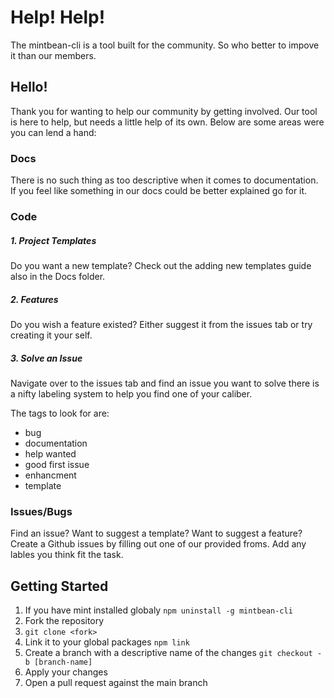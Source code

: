 # Help! Help!

The mintbean-cli is a tool built for the community. So who better to impove it than our members.

## Hello!

Thank you for wanting to help our community by getting involved. Our tool is here to help, but needs a little help of its own. Below are some areas were you can lend a hand:

### Docs

There is no such thing as too descriptive when it comes to documentation. If you feel like something in our docs could be better explained go for it.

### Code

##### 1. Project Templates

Do you want a new template? Check out the adding new templates guide also in the Docs folder.

##### 2. Features

Do you wish a feature existed? Either suggest it from the issues tab or try creating it your self.

##### 3. Solve an Issue

Navigate over to the issues tab and find an issue you want to solve there is a nifty labeling system to help you find one of your caliber.

The tags to look for are:

* bug
* documentation
* help wanted
* good first issue
* enhancment
* template

### Issues/Bugs

Find an issue? Want to suggest a template? Want to suggest a feature? Create a Github issues by filling out one of our provided froms. Add any lables you think fit the task.

## Getting Started

1. If you have mint installed globaly `npm uninstall -g mintbean-cli`
2. Fork the repository
3. `git clone <fork>`
4. Link it to your global packages `npm link`
5. Create a branch with a descriptive name of the changes `git checkout -b [branch-name]`
6. Apply your changes
7. Open a pull request against the main branch

